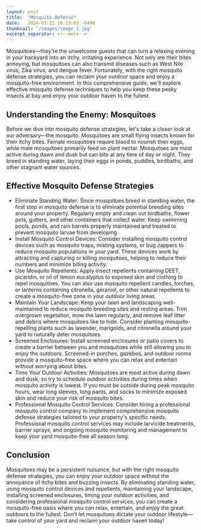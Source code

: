 ```yaml
---
layout: post
title:  "Mosquito Defense"
date:   2024-05-21 16:13:02 -0400
thumbnail: '/images/image_1.jpg'
excerpt_separator: <!--more-->
---
```

Mosquitoes—they're the unwelcome guests that can turn a relaxing evening in your backyard into an itchy, irritating experience. <!--more-->Not only are their bites annoying, but mosquitoes can also transmit diseases such as West Nile virus, Zika virus, and dengue fever. Fortunately, with the right mosquito defense strategies, you can reclaim your outdoor space and enjoy a mosquito-free environment. In this comprehensive guide, we'll explore effective mosquito defense techniques to help you keep these pesky insects at bay and enjoy your outdoor haven to the fullest.

## Understanding the Enemy: Mosquitoes
Before we dive into mosquito defense strategies, let's take a closer look at our adversary—the mosquito. Mosquitoes are small flying insects known for their itchy bites. Female mosquitoes require blood to nourish their eggs, while male mosquitoes primarily feed on plant nectar. Mosquitoes are most active during dawn and dusk but can bite at any time of day or night. They breed in standing water, laying their eggs in ponds, puddles, birdbaths, and other stagnant water sources.

## Effective Mosquito Defense Strategies
* Eliminate Standing Water: Since mosquitoes breed in standing water, the first step in mosquito defense is to eliminate potential breeding sites around your property. Regularly empty and clean out birdbaths, flower pots, gutters, and other containers that collect water. Keep swimming pools, ponds, and rain barrels properly maintained and treated to prevent mosquito larvae from developing.
* Install Mosquito Control Devices: Consider installing mosquito control devices such as mosquito traps, misting systems, or bug zappers to reduce mosquito populations in your yard. These devices work by attracting and capturing or killing mosquitoes, helping to reduce their numbers and minimize biting activity.
* Use Mosquito Repellents: Apply insect repellents containing DEET, picaridin, or oil of lemon eucalyptus to exposed skin and clothing to repel mosquitoes. You can also use mosquito repellent candles, torches, or lanterns containing citronella, geraniol, or other natural repellents to create a mosquito-free zone in your outdoor living areas.
* Maintain Your Landscape: Keep your lawn and landscaping well-maintained to reduce mosquito breeding sites and resting areas. Trim overgrown vegetation, mow the lawn regularly, and remove leaf litter and debris where mosquitoes like to hide. Consider planting mosquito-repelling plants such as lavender, marigolds, and citronella around your yard to naturally deter mosquitoes.
* Screened Enclosures: Install screened enclosures or patio covers to create a barrier between you and mosquitoes while still allowing you to enjoy the outdoors. Screened-in porches, gazebos, and outdoor rooms provide a mosquito-free space where you can relax and entertain without worrying about bites.
* Time Your Outdoor Activities: Mosquitoes are most active during dawn and dusk, so try to schedule outdoor activities during times when mosquito activity is lowest. If you must be outside during peak mosquito hours, wear long sleeves, long pants, and socks to minimize exposed skin and reduce your risk of mosquito bites.
* Professional Mosquito Control Services: Consider hiring a professional mosquito control company to implement comprehensive mosquito defense strategies tailored to your property's specific needs. Professional mosquito control services may include larvicide treatments, barrier sprays, and ongoing mosquito monitoring and management to keep your yard mosquito-free all season long.

## Conclusion
Mosquitoes may be a persistent nuisance, but with the right mosquito defense strategies, you can enjoy your outdoor space without the annoyance of itchy bites and buzzing insects. By eliminating standing water, using mosquito control devices and repellents, maintaining your landscape, installing screened enclosures, timing your outdoor activities, and considering professional mosquito control services, you can create a mosquito-free oasis where you can relax, entertain, and enjoy the great outdoors to the fullest. Don't let mosquitoes dictate your outdoor lifestyle—take control of your yard and reclaim your outdoor haven today!
